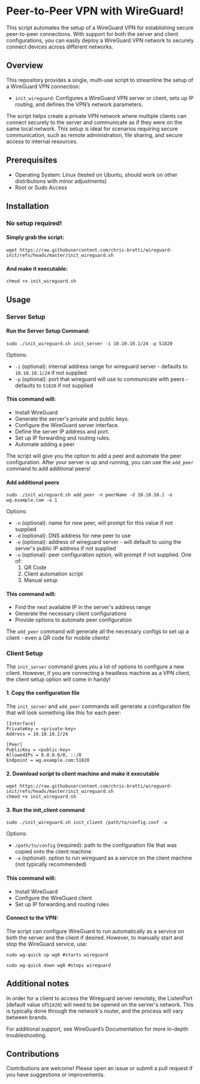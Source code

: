 # Peer-to-Peer VPN with WireGuard!

This script automates the setup of a WireGuard VPN for establishing secure peer-to-peer connections. With support for both the server and client configurations, you can easily deploy a WireGuard VPN network to securely connect devices across different networks.

## Overview

This repository provides a single, multi-use script to streamline the setup of a WireGuard VPN connection:

- `init_wireguard`: Configures a WireGuard VPN server or client, sets up IP routing, and defines the VPN’s network parameters.

The script helps create a private VPN network where multiple clients can connect securely to the server and communicate as if they were on the same local network. This setup is ideal for scenarios requiring secure communication, such as remote administration, file sharing, and secure access to internal resources.
## Prerequisites

- Operating System: Linux (tested on Ubuntu, should work on other distributions with minor adjustments)
- Root or Sudo Access


## Installation

### No setup required!

#### Simply grab the script:

```
wget https://raw.githubusercontent.com/chris-bratti/wireguard-init/refs/heads/master/init_wireguard.sh
```
#### And make it executable:
```
chmod +x init_wireguard.sh
```
## Usage

### Server Setup

#### Run the Server Setup Command:
```
sudo ./init_wireguard.sh init_server -i 10.10.10.1/24 -p 51820
```

Options:
- `-i` (optional): internal address range for wireguard server - defaults to `10.10.10.1/24` if not supplied
- `-p` (optional): port that wireguard will use to communicate with peers - defaults to `51820` if not supplied

#### This command will:
- Install WireGuard
- Generate the server's private and public keys.
- Configure the WireGuard server interface.
- Define the server IP address and port.
- Set up IP forwarding and routing rules.
- Automate adding a peer

The script will give you the option to add a peer and automate the peer configuration. After your server is up and running, you can use the `add_peer` command to add additional peers!

#### Add additional peers
```
sudo ./init_wireguard.sh add_peer -n peerName -d 10.10.10.1 -e wg.example.com -o 1
```

Options:
- `-n` (optional): name for new peer, will prompt for this value if not supplied
- `-d` (optional): DNS address for new peer to use
- `-e` (optional): address of wireguard server - will default to using the server's public IP address if not supplied
- `-o` (optional): peer configuration option, will prompt if not supplied. One of:
    1. QR Code
    2. Client automation script
    3. Manual setup

#### This command will:
- Find the next available IP in the server's address range
- Generate the necessary client configurations
- Provide options to automate peer configuration

The `add_peer` command will generate all the necessary configs to set up a client - even a QR code for mobile clients!

### Client Setup
The `init_server` command gives you a lot of options to configure a new client. However, if you are connecting a headless machine as a VPN client, the client setup option will come in handy!

#### 1. Copy the configuration file

The `init_server` and `add_peer` commands will generate a configuration file that will look something like this for each peer:

```
[Interface]
PrivateKey = <private-key>
Address = 10.10.10.2/24

[Peer]
PublicKey = <public-key>
AllowedIPs = 0.0.0.0/0, ::/0
Endpoint = wg.example.com:51820

```

#### 2. Download script to client machine and make it executable

```
wget https://raw.githubusercontent.com/chris-bratti/wireguard-init/refs/heads/master/init_wireguard.sh
chmod +x init_wireguard.sh
```

#### 3. Run the init_client command
```
sudo ./init_wireguard.sh init_client /path/to/config.conf -a
```

Options:
- `/path/to/config` (required): path to the configuration file that was copied onto the client machine
- `-a` (optional): option to run wireguard as a service on the client machine (not typically recommended)

#### This command will:
- Install WireGuard
- Configure the WireGuard client
- Set up IP forwarding and routing rules

#### Connect to the VPN: 

The script can configure WireGuard to run automatically as a service on both the server and the client if desired. However, to manually start and stop the WireGuard service, use:

```
sudo wg-quick up wg0 #starts wireguard

sudo wg-quick down wg0 #stops wireguard
```

## Additional notes

In order for a client to access the Wireguard server remotely, the ListenPort (default value of`51820`) will need to be opened on the server's network. This is typically done through the network's router, and the process will vary between brands.


For additional support, see WireGuard’s Documentation for more in-depth troubleshooting.

## Contributions

Contributions are welcome! Please open an issue or submit a pull request if you have suggestions or improvements.